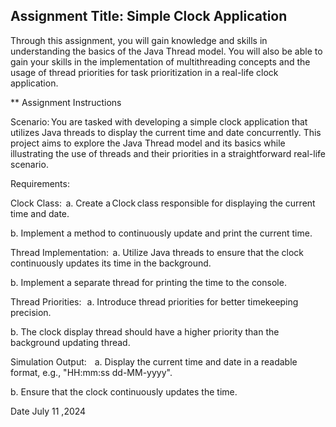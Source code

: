 ## Assignment Title: Simple Clock Application
Through this assignment, you will gain knowledge and skills in understanding the basics of the Java Thread model. You will also be able to gain your skills in the implementation of multithreading concepts and the usage of thread priorities for task prioritization in a real-life clock application. 


** Assignment Instructions

Scenario: You are tasked with developing a simple clock application that utilizes Java threads to display the current time and date concurrently. This project aims to explore the Java Thread model and its basics while illustrating the use of threads and their priorities in a straightforward real-life scenario.  

Requirements:  

Clock Class:  
a. Create a Clock class responsible for displaying the current time and date.  

b. Implement a method to continuously update and print the current time.  

Thread Implementation:  
a. Utilize Java threads to ensure that the clock continuously updates its time in the background.  

b. Implement a separate thread for printing the time to the console.  

Thread Priorities:   
a. Introduce thread priorities for better timekeeping precision.  

b. The clock display thread should have a higher priority than the background updating thread.  

Simulation Output:    
a. Display the current time and date in a readable format, e.g., "HH:mm:ss dd-MM-yyyy".  

b. Ensure that the clock continuously updates the time.  

Date July 11 ,2024